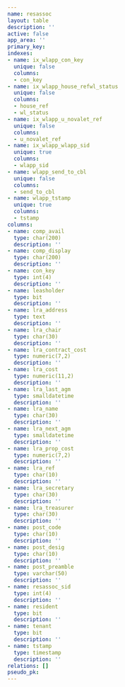 ```yaml
---
name: resassoc
layout: table
description: ''
active: false
app_area: ''
primary_key: 
indexes:
- name: ix_wlapp_con_key
  unique: false
  columns:
  - con_key
- name: ix_wlapp_house_refwl_status
  unique: false
  columns:
  - house_ref
  - wl_status
- name: ix_wlapp_u_novalet_ref
  unique: false
  columns:
  - u_novalet_ref
- name: ix_wlapp_wlapp_sid
  unique: true
  columns:
  - wlapp_sid
- name: wlapp_send_to_cbl
  unique: false
  columns:
  - send_to_cbl
- name: wlapp_tstamp
  unique: true
  columns:
  - tstamp
columns:
- name: comp_avail
  type: char(200)
  description: ''
- name: comp_display
  type: char(200)
  description: ''
- name: con_key
  type: int(4)
  description: ''
- name: leasholder
  type: bit
  description: ''
- name: lra_address
  type: text
  description: ''
- name: lra_chair
  type: char(30)
  description: ''
- name: lra_contract_cost
  type: numeric(7,2)
  description: ''
- name: lra_cost
  type: numeric(11,2)
  description: ''
- name: lra_last_agm
  type: smalldatetime
  description: ''
- name: lra_name
  type: char(30)
  description: ''
- name: lra_next_agm
  type: smalldatetime
  description: ''
- name: lra_prop_cost
  type: numeric(7,2)
  description: ''
- name: lra_ref
  type: char(10)
  description: ''
- name: lra_secretary
  type: char(30)
  description: ''
- name: lra_treasurer
  type: char(30)
  description: ''
- name: post_code
  type: char(10)
  description: ''
- name: post_desig
  type: char(10)
  description: ''
- name: post_preamble
  type: varchar(50)
  description: ''
- name: resassoc_sid
  type: int(4)
  description: ''
- name: resident
  type: bit
  description: ''
- name: tenant
  type: bit
  description: ''
- name: tstamp
  type: timestamp
  description: ''
relations: []
pseudo_pk: 
---
```


